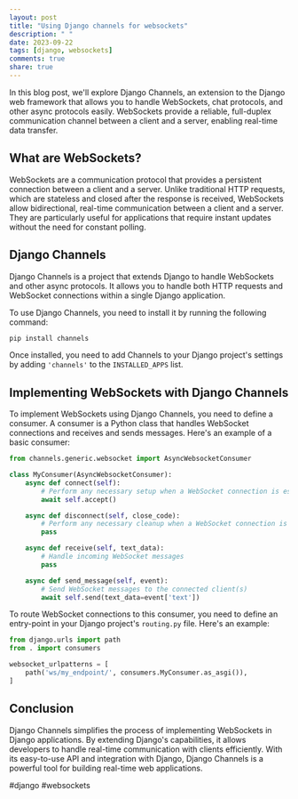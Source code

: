 ```yaml
---
layout: post
title: "Using Django channels for websockets"
description: " "
date: 2023-09-22
tags: [django, websockets]
comments: true
share: true
---
```


In this blog post, we'll explore Django Channels, an extension to the Django web framework that allows you to handle WebSockets, chat protocols, and other async protocols easily. WebSockets provide a reliable, full-duplex communication channel between a client and a server, enabling real-time data transfer.

## What are WebSockets?

WebSockets are a communication protocol that provides a persistent connection between a client and a server. Unlike traditional HTTP requests, which are stateless and closed after the response is received, WebSockets allow bidirectional, real-time communication between a client and a server. They are particularly useful for applications that require instant updates without the need for constant polling.

## Django Channels

Django Channels is a project that extends Django to handle WebSockets and other async protocols. It allows you to handle both HTTP requests and WebSocket connections within a single Django application.

To use Django Channels, you need to install it by running the following command:

```bash
pip install channels
```

Once installed, you need to add Channels to your Django project's settings by adding `'channels'` to the `INSTALLED_APPS` list.

## Implementing WebSockets with Django Channels

To implement WebSockets using Django Channels, you need to define a consumer. A consumer is a Python class that handles WebSocket connections and receives and sends messages. Here's an example of a basic consumer:

```python
from channels.generic.websocket import AsyncWebsocketConsumer

class MyConsumer(AsyncWebsocketConsumer):
    async def connect(self):
        # Perform any necessary setup when a WebSocket connection is established
        await self.accept()

    async def disconnect(self, close_code):
        # Perform any necessary cleanup when a WebSocket connection is closed
        pass

    async def receive(self, text_data):
        # Handle incoming WebSocket messages
        pass

    async def send_message(self, event):
        # Send WebSocket messages to the connected client(s)
        await self.send(text_data=event['text'])
```

To route WebSocket connections to this consumer, you need to define an entry-point in your Django project's `routing.py` file. Here's an example:

```python
from django.urls import path
from . import consumers

websocket_urlpatterns = [
    path('ws/my_endpoint/', consumers.MyConsumer.as_asgi()),
]
```

## Conclusion

Django Channels simplifies the process of implementing WebSockets in Django applications. By extending Django's capabilities, it allows developers to handle real-time communication with clients efficiently. With its easy-to-use API and integration with Django, Django Channels is a powerful tool for building real-time web applications.

#django #websockets